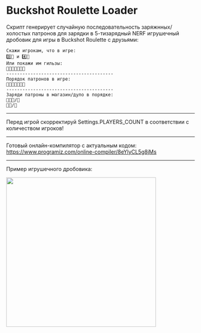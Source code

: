 # Buckshot Roulette Loader

Скрипт генерирует случайную последовательность заряжнных/холостых патронов для зарядки в 5-тизарядный NERF игрушечный дробовик для игры в Buckshot Roulette с друзьями:
```
Скажи игрокам, что в игре:
3️⃣🔴 и 4️⃣🔵
Или покажи им гильзы:
🔵🔴🔵🔵🔵🔴🔴
----------------------------------------
Порядок патронов в игре:
🔴🔵🔴🔵🔵🔴🔵
----------------------------------------
Заряди патроны в магазин/дуло в порядке:
🔵🔴🔵/🔴
🔵🔴/🔵
```
___
Перед игрой скорректируй Settings.PLAYERS_COUNT в соответствии с количеством игроков!
___
Готовый онлайн-компилятор с актуальным кодом: https://www.programiz.com/online-compiler/8eYlyCL5g8jMs
___
Пример игрушечного дробовика:

<img src="https://github.com/user-attachments/assets/385dd02b-d733-4bd9-bff4-de5ba0d733e4" width="400"/>

